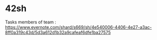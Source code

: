 # 42sh

Tasks members of team :
https://www.evernote.com/shard/s669/sh/4e540006-4406-4e27-a3ac-8ff0a319c43d/5d3a612d1b32a9cafeaf6dfe1ba27575
